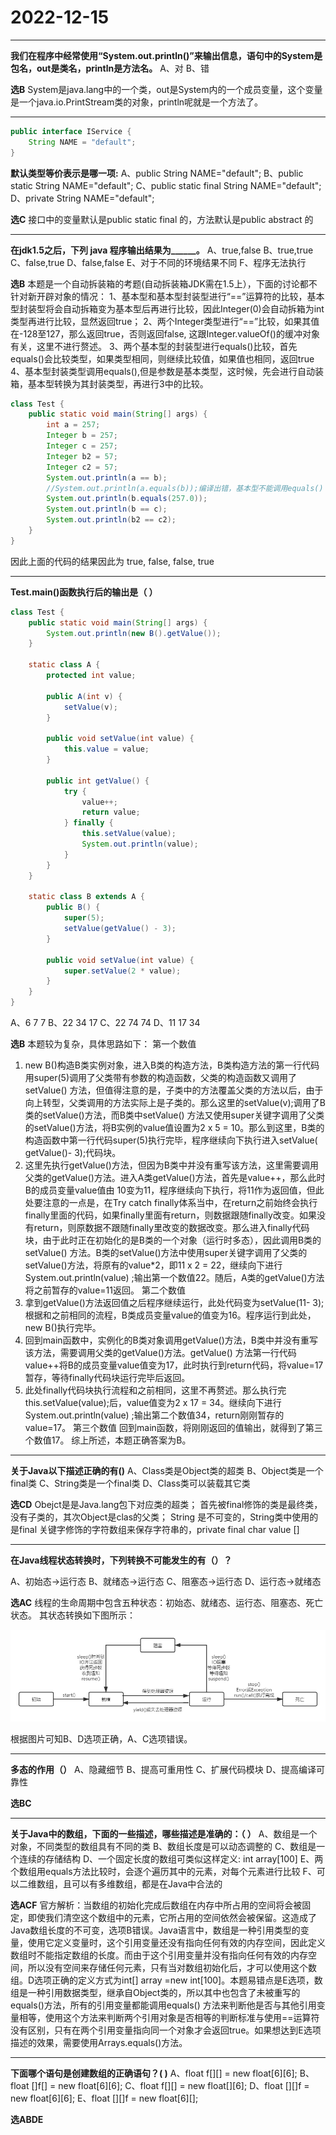 # 2022-12-15

---

**我们在程序中经常使用“System.out.println()”来输出信息，语句中的System是包名，out是类名，println是方法名。**
A、对
B、错

**选B**
System是java.lang中的一个类，out是System内的一个成员变量，这个变量是一个java.io.PrintStream类的对象，println呢就是一个方法了。

---

```java
public interface IService {
    String NAME = "default";
}
```

**默认类型等价表示是哪一项:**
A、public String NAME="default";
B、public static String NAME="default";
C、public static final String NAME="default";
D、private String NAME="default";

**选C**
接口中的变量默认是public static final 的，方法默认是public abstract 的

---

**在jdk1.5之后，下列 java 程序输出结果为______。**
A、true,false
B、true,true
C、false,true
D、false,false
E、对于不同的环境结果不同
F、程序无法执行

**选B**
本题是一个自动拆装箱的考题(自动拆装箱JDK需在1.5上），下面的讨论都不针对新开辟对象的情况：
1、基本型和基本型封装型进行“==”运算符的比较，基本型封装型将会自动拆箱变为基本型后再进行比较，因此Integer(0)会自动拆箱为int类型再进行比较，显然返回true；
2、两个Integer类型进行“==”比较，如果其值在-128至127，那么返回true，否则返回false, 这跟Integer.valueOf()的缓冲对象有关，这里不进行赘述。
3、两个基本型的封装型进行equals()比较，首先equals()会比较类型，如果类型相同，则继续比较值，如果值也相同，返回true
4、基本型封装类型调用equals(),但是参数是基本类型，这时候，先会进行自动装箱，基本型转换为其封装类型，再进行3中的比较。

```java
class Test {
    public static void main(String[] args) {
        int a = 257;
        Integer b = 257;
        Integer c = 257;
        Integer b2 = 57;
        Integer c2 = 57;
        System.out.println(a == b);
        //System.out.println(a.equals(b));编译出错，基本型不能调用equals() 
        System.out.println(b.equals(257.0));
        System.out.println(b == c);
        System.out.println(b2 == c2);
    }
}
```

因此上面的代码的结果因此为 true, false, false, true

---

**Test.main()函数执行后的输出是（ ）**

```java
class Test {
    public static void main(String[] args) {
        System.out.println(new B().getValue());
    }

    static class A {
        protected int value;

        public A(int v) {
            setValue(v);
        }

        public void setValue(int value) {
            this.value = value;
        }

        public int getValue() {
            try {
                value++;
                return value;
            } finally {
                this.setValue(value);
                System.out.println(value);
            }
        }
    }

    static class B extends A {
        public B() {
            super(5);
            setValue(getValue() - 3);
        }

        public void setValue(int value) {
            super.setValue(2 * value);
        }
    }
}
```

A、6 7 7
B、22 34 17
C、22 74 74
D、11 17 34

**选B**
本题较为复杂，具体思路如下：
第一个数值

1. new B()构造B类实例对象，进入B类的构造方法，B类构造方法的第一行代码用super(5)调用了父类带有参数的构造函数，父类的构造函数又调用了setValue()
   方法，但值得注意的是，子类中的方法覆盖父类的方法以后，由于向上转型，父类调用的方法实际上是子类的。那么这里的setValue(v);调用了B类的setValue()方法，而B类中setValue()
   方法又使用super关键字调用了父类的setValue()方法，将B实例的value值设置为2 x 5 = 10。那么到这里，B类的构造函数中第一行代码super(5)执行完毕，程序继续向下执行进入setValue(
   getValue()- 3);代码块。
2. 这里先执行getValue()方法，但因为B类中并没有重写该方法，这里需要调用父类的getValue()方法。进入A类getValue()方法，首先是value++，那么此时B的成员变量value值由
   10变为11，程序继续向下执行，将11作为返回值，但此处要注意的一点是，在Try catch
   finally体系当中，在return之前始终会执行finally里面的代码，如果finally里面有return，则数据跟随finally改变。如果没有return，则原数据不跟随finally里改变的数据改变。那么进入finally代码块，由于此时正在初始化的是B类的一个对象（运行时多态），因此调用B类的setValue()
   方法。B类的setValue()方法中使用super关键字调用了父类的setValue()方法，将原有的value*2，即11 x 2 = 22，继续向下进行System.out.println(value)
   ;输出第一个数值22。随后，A类的getValue()方法将之前暂存的value=11返回。
   第二个数值
3. 拿到getValue()方法返回值之后程序继续运行，此处代码变为setValue(11- 3);根据和之前相同的流程，B类成员变量value的值变为16。程序运行到此处，new B()执行完毕。
4. 回到main函数中，实例化的B类对象调用getValue()方法，B类中并没有重写该方法，需要调用父类的getValue()方法。getValue()
   方法第一行代码value++将B的成员变量value值变为17，此时执行到return代码，将value=17暂存，等待finally代码块运行完毕后返回。
5. 此处finally代码块执行流程和之前相同，这里不再赘述。那么执行完this.setValue(value);后，value值变为2 x 17 = 34。继续向下进行System.out.println(value)
   ;输出第二个数值34，return刚刚暂存的value=17。
   第三个数值
   回到main函数，将刚刚返回的值输出，就得到了第三个数值17。
   综上所述，本题正确答案为B。

---

**关于Java以下描述正确的有()**
A、Class类是Object类的超类
B、Object类是一个final类
C、String类是一个final类
D、Class类可以装载其它类

**选CD**
Obejct是是Java.lang包下对应类的超类；
首先被final修饰的类是最终类，没有子类的，其次Object是clas的父类；
String 是不可变的，String类中使用的是final 关键字修饰的字符数组来保存字符串的，private final char value []

---

**在Java线程状态转换时，下列转换不可能发生的有（）？**

A、初始态->运行态
B、就绪态->运行态
C、阻塞态->运行态
D、运行态->就绪态

**选AC**
线程的生命周期中包含五种状态：初始态、就绪态、运行态、阻塞态、死亡状态。
其状态转换如下图所示：

![1](images/1.png)

根据图片可知B、D选项正确，A、C选项错误。

---

**多态的作用（）**
A、隐藏细节
B、提高可重用性
C、扩展代码模块
D、提高编译可靠性

**选BC**

---

**关于Java中的数组，下面的一些描述，哪些描述是准确的：（ ）**
A、数组是一个对象，不同类型的数组具有不同的类
B、数组长度是可以动态调整的
C、数组是一个连续的存储结构
D、一个固定长度的数组可类似这样定义: int array[100]
E、两个数组用equals方法比较时，会逐个遍历其中的元素，对每个元素进行比较
F、可以二维数组，且可以有多维数组，都是在Java中合法的

**选ACF**
官方解析：当数组的初始化完成后数组在内存中所占用的空间将会被固定，即使我们清空这个数组中的元素，它所占用的空间依然会被保留。这造成了Java数组长度的不可变，选项B错误。Java语言中，数组是一种引用类型的变量，使用它定义变量时，这个引用变量还没有指向任何有效的内存空间，因此定义数组时不能指定数组的长度。而由于这个引用变量并没有指向任何有效的内存空间，所以没有空间来存储任何元素，只有当对数组初始化后，才可以使用这个数组。D选项正确的定义方式为int[]
array =new int[100]。本题易错点是E选项，数组是一种引用数据类型，继承自Object类的，所以其中也包含了未被重写的equals()方法，所有的引用变量都能调用equals()
方法来判断他是否与其他引用变量相等，使用这个方法来判断两个引用对象是否相等的判断标准与使用==运算符没有区别，只有在两个引用变量指向同一个对象才会返回true。如果想达到E选项描述的效果，需要使用Arrays.equals()方法。

---

**下面哪个语句是创建数组的正确语句？( )**
A、float f[][] = new float[6][6];
B、float []f[] = new float[6][6];
C、float f[][] = new float[][6];
D、float [][]f = new float[6][6];
E、float [][]f = new float[6][];

**选ABDE**
